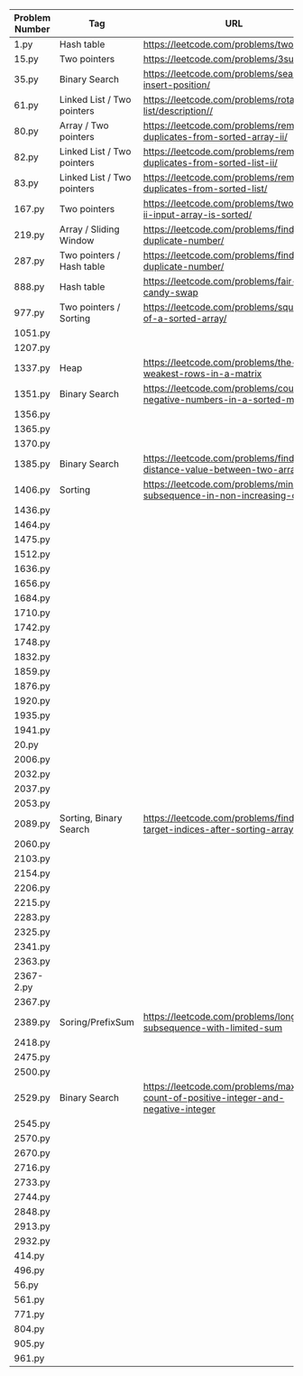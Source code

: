 | Problem Number | Tag                        | URL                                                                                    |
| -------------- | -------------------------- | -------------------------------------------------------------------------------------- |
| 1.py           | Hash table                 | <https://leetcode.com/problems/two-sum/>                                               |
| 15.py          | Two pointers               | <https://leetcode.com/problems/3sum/>                                                  |
| 35.py          | Binary Search              | <https://leetcode.com/problems/search-insert-position/>                                |
| 61.py          | Linked List / Two pointers | <https://leetcode.com/problems/rotate-list/description//>                              |
| 80.py          | Array / Two pointers       | <https://leetcode.com/problems/remove-duplicates-from-sorted-array-ii/>                |
| 82.py          | Linked List / Two pointers | <https://leetcode.com/problems/remove-duplicates-from-sorted-list-ii/>                 |
| 83.py          | Linked List / Two pointers | <https://leetcode.com/problems/remove-duplicates-from-sorted-list/>                    |
| 167.py         | Two pointers               | <https://leetcode.com/problems/two-sum-ii-input-array-is-sorted/>                      |
| 219.py         | Array / Sliding Window     | <https://leetcode.com/problems/find-the-duplicate-number/>                             |
| 287.py         | Two pointers / Hash table  | <https://leetcode.com/problems/find-the-duplicate-number/>                             |
| 888.py         | Hash table                 | <https://leetcode.com/problems/fair-candy-swap>                                        |
| 977.py         | Two pointers / Sorting     | <https://leetcode.com/problems/squares-of-a-sorted-array/>                             |
| 1051.py        |                            |                                                                                        |
| 1207.py        |                            |                                                                                        |
| 1337.py        | Heap                       | <https://leetcode.com/problems/the-k-weakest-rows-in-a-matrix>                         |
| 1351.py        | Binary Search              | <https://leetcode.com/problems/count-negative-numbers-in-a-sorted-matrix>              |
| 1356.py        |                            |                                                                                        |
| 1365.py        |                            |                                                                                        |
| 1370.py        |                            |                                                                                        |
| 1385.py        | Binary Search              | <https://leetcode.com/problems/find-the-distance-value-between-two-arrays>             |
| 1406.py        | Sorting                    | <https://leetcode.com/problems/minimum-subsequence-in-non-increasing-order/>           |
| 1436.py        |                            |                                                                                        |
| 1464.py        |                            |                                                                                        |
| 1475.py        |                            |                                                                                        |
| 1512.py        |                            |                                                                                        |
| 1636.py        |                            |                                                                                        |
| 1656.py        |                            |                                                                                        |
| 1684.py        |                            |                                                                                        |
| 1710.py        |                            |                                                                                        |
| 1742.py        |                            |                                                                                        |
| 1748.py        |                            |                                                                                        |
| 1832.py        |                            |                                                                                        |
| 1859.py        |                            |                                                                                        |
| 1876.py        |                            |                                                                                        |
| 1920.py        |                            |                                                                                        |
| 1935.py        |                            |                                                                                        |
| 1941.py        |                            |                                                                                        |
| 20.py          |                            |                                                                                        |
| 2006.py        |                            |                                                                                        |
| 2032.py        |                            |                                                                                        |
| 2037.py        |                            |                                                                                        |
| 2053.py        |                            |                                                                                        |
| 2089.py        | Sorting, Binary Search     | <https://leetcode.com/problems/find-target-indices-after-sorting-array>                |
| 2060.py        |                            |                                                                                        |
| 2103.py        |                            |                                                                                        |
| 2154.py        |                            |                                                                                        |
| 2206.py        |                            |                                                                                        |
| 2215.py        |                            |                                                                                        |
| 2283.py        |                            |                                                                                        |
| 2325.py        |                            |                                                                                        |
| 2341.py        |                            |                                                                                        |
| 2363.py        |                            |                                                                                        |
| 2367-2.py      |                            |                                                                                        |
| 2367.py        |                            |                                                                                        |
| 2389.py        | Soring/PrefixSum           | <https://leetcode.com/problems/longest-subsequence-with-limited-sum>                   |
| 2418.py        |                            |                                                                                        |
| 2475.py        |                            |                                                                                        |
| 2500.py        |                            |                                                                                        |
| 2529.py        | Binary Search              | <https://leetcode.com/problems/maximum-count-of-positive-integer-and-negative-integer> |
| 2545.py        |                            |                                                                                        |
| 2570.py        |                            |                                                                                        |
| 2670.py        |                            |                                                                                        |
| 2716.py        |                            |                                                                                        |
| 2733.py        |                            |                                                                                        |
| 2744.py        |                            |                                                                                        |
| 2848.py        |                            |                                                                                        |
| 2913.py        |                            |                                                                                        |
| 2932.py        |                            |                                                                                        |
| 414.py         |                            |                                                                                        |
| 496.py         |                            |                                                                                        |
| 56.py          |                            |                                                                                        |
| 561.py         |                            |                                                                                        |
| 771.py         |                            |                                                                                        |
| 804.py         |                            |                                                                                        |
| 905.py         |                            |                                                                                        |
| 961.py         |                            |                                                                                        |
